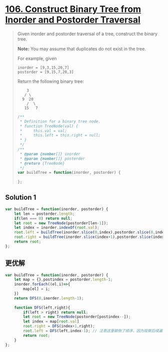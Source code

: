 # [106. Construct Binary Tree from Inorder and Postorder Traversal](https://leetcode.com/problems/construct-binary-tree-from-inorder-and-postorder-traversal/)

> Given inorder and postorder traversal of a tree, construct the binary tree.
>
> **Note:**
> You may assume that duplicates do not exist in the tree.
>
> For example, given
>
> ```
> inorder = [9,3,15,20,7]
> postorder = [9,15,7,20,3]
> ```
>
> Return the following binary tree:
>
> ```
>     3
>    / \
>   9  20
>     /  \
>    15   7
> ```
>
> ```javascript
> /**
>  * Definition for a binary tree node.
>  * function TreeNode(val) {
>  *     this.val = val;
>  *     this.left = this.right = null;
>  * }
>  */
> /**
>  * @param {number[]} inorder
>  * @param {number[]} postorder
>  * @return {TreeNode}
>  */
> var buildTree = function(inorder, postorder) {
>     
> };
> ```

## Solution 1

```javascript
var buildTree = function(inorder, postorder) {
    let len = postorder.length;
    if(len === 0) return null;
    let root = new TreeNode(postorder[len-1]);
    let index = inorder.indexOf(root.val);
    root.left = buildTree(inorder.slice(0,index),postorder.slice(0,index));
    root.right = buildTree(inorder.slice(index+1),postorder.slice(index,len-1))
    return root;
};
```

## 更优解

```javascript
var buildTree = function(inorder, postorder) {
    let map = {},postindex = postorder.length-1;
    inorder.forEach((el,i)=>{
        map[el] = i;
    })
    return DFS(0,inorder.length-1);
    
    function DFS(left,right){
        if(left > right) return null;
        let root = new TreeNode(postorder[postindex--]);
        let index = map[root.val]
        root.right = DFS(index+1,right);
        root.left = DFS(left,index-1); // 注意这里颠倒了顺序，因为观察后续遍历序列可知，依次为右子树的根节点。
        return root;
    }
};
```

